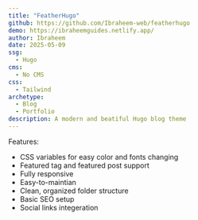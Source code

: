 ```yaml
---
title: "FeatherHugo"
github: https://github.com/Ibraheem-web/featherhugo
demo: https://ibraheemguides.netlify.app/
author: Ibraheem
date: 2025-05-09
ssg:
  - Hugo
cms:
  - No CMS
css:
  - Tailwind 
archetype:
  - Blog
  - Portfolio
description: A modern and beatiful Hugo blog theme
---
```


Features:
- CSS variables for easy color and fonts changing 
- Featured tag and featured post support
- Fully responsive
- Easy-to-maintian
- Clean, organized folder structure
- Basic SEO setup
- Social links integeration

